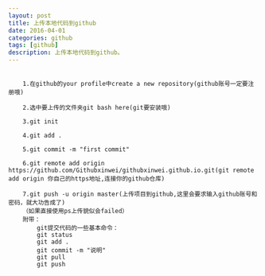 ```yaml
---
layout: post
title: 上传本地代码到github
date: 2016-04-01
categories: github
tags: [github]
description: 上传本地代码到github。
---
```


<pre>
    <code>
    1.在github的your profile中create a new repository(github账号一定要注册哦)
    
    2.选中要上传的文件夹git bash here(git要安装哦)
    
    3.git init
    
    4.git add .
    
    5.git commit -m "first commit"
    
    6.git remote add origin https://github.com/Githubxinwei/githubxinwei.github.io.git(git remote add origin 你自己的https地址,连接你的github仓库)
    
    7.git push -u origin master(上传项目到github,这里会要求输入github账号和密码，就大功告成了)
    （如果直接使用ps上传貌似会failed）
    附带：
        git提交代码的一些基本命令：
        git status
        git add .
        git commit -m "说明"
        git pull
        git push
    </code>
</pre>












